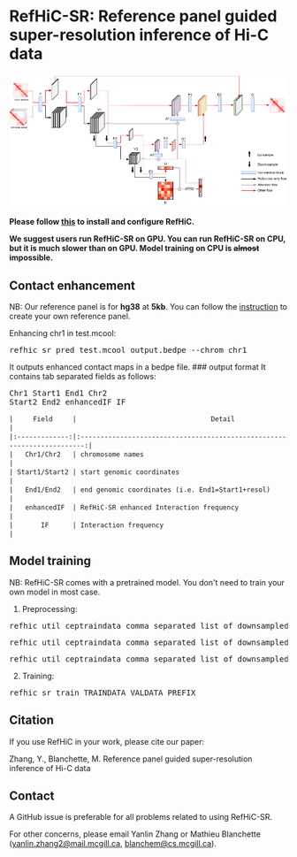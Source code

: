# RefHiC-SR: Reference panel guided super-resolution inference of Hi-C data
![RefHiC Model](RefHiC-SR.png "RefHiC-SR")

<b>Please follow [this](../README.md) to install and configure RefHiC.</b>

<b>We suggest users run RefHiC-SR on GPU. 
You can run RefHiC-SR on CPU, but it is much slower than on GPU. Model training on CPU is <s>almost</s> impossible.</b>





## Contact enhancement
NB: Our reference panel is for <b>hg38</b> at <b>5kb</b>. You can follow the [instruction](../README.md) to create your own reference panel.  

Enhancing chr1 in test.mcool: 
<pre>refhic sr pred test.mcool output.bedpe --chrom chr1</pre> 
It outputs enhanced contact maps in a bedpe file. 
    ### output format
    It contains tab separated fields as follows:
    <pre>Chr1    Start1    End1    Chr2    Start2    End2    enhancedIF    IF</pre>
    
    |     Field     |                                  Detail                                 |
    |:-------------:|:-----------------------------------------------------------------------:|
    |   Chr1/Chr2   | chromosome names                                                        |
    | Start1/Start2 | start genomic coordinates                                               |
    |   End1/End2   | end genomic coordinates (i.e. End1=Start1+resol)                        |
    |   enhancedIF  | RefHiC-SR enhanced Interaction frequency                                |
    |       IF      | Interaction frequency                                                   |

## Model training
NB: RefHiC-SR comes with a pretrained model. You don't need to train your own model in most case.
1. Preprocessing:
<pre>refhic util ceptraindata comma_separated_list_of_downsampled_mcool_files full_coverage.mcool val/hicMatrix --chrom validation_chrs</pre>
<pre>refhic util ceptraindata comma_separated_list_of_downsampled_mcool_files full_coverage.mcool train/hicMatrix --chrom training_chrs</pre>
<pre>refhic util ceptraindata comma_separated_list_of_downsampled_mcool_files full_coverage.mcool test/hicMatrix --chrom test_chrs</pre>
2. Training:
<pre>refhic sr train TRAINDATA VALDATA PREFIX</pre>

## Citation
If you use RefHiC in your work, please cite our paper:

Zhang, Y., Blanchette, M. Reference panel guided super-resolution inference of
Hi-C data

## Contact
A GitHub issue is preferable for all problems related to using RefHiC-SR. 

For other concerns, please email Yanlin Zhang or Mathieu Blanchette (yanlin.zhang2@mail.mcgill.ca, blanchem@cs.mcgill.ca).